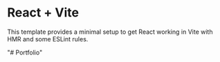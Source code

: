 # React + Vite

This template provides a minimal setup to get React working in Vite with HMR and some ESLint rules.

"# Portfolio" 
